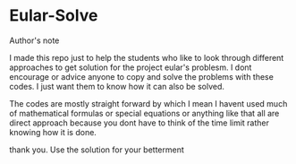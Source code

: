 # Eular-Solve

Author's note

I made this repo just to help the students who like to look through different approaches to get solution for the project eular's problesm. 
I dont encourage or advice anyone to copy and solve the problems with these codes. I just want them to know how it can also be solved. 

The codes are mostly straight forward by which I mean I havent used much of mathematical formulas or special equations or anything like that
all are direct approach because you dont have to think of the time limit rather knowing how it is done. 

thank you. 
Use the solution for your betterment
